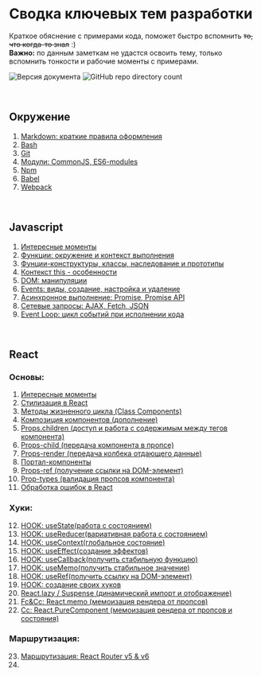 # Сводка ключевых тем разработки
Краткое обяснение с примерами кода, поможет быстро вспомнить ~~то, что когда-то знал~~ :)  
__Важно:__ по данным заметкам не удастся освоить тему, только вспомнить тонкости и рабочие моменты с примерами.

![Версия документа](https://img.shields.io/badge/%D0%92%D0%B5%D1%80%D1%81%D0%B8%D1%8F-0.5-brightgreen)
![GitHub repo directory count](https://img.shields.io/github/directory-file-count/BR-NZ/synopsis?label=%D0%A0%D0%B0%D0%B7%D0%B4%D0%B5%D0%BB%D0%BE%D0%B2&type=dir)

<br>

## Окружение
1. [Markdown: краткие правила оформления](/Environment/Markdown:%20краткие%20правила%20оформления.md)
2. [Bash](/Environment/Bash.md)
3. [Git](/Environment/Git.md)
4. [Модули: CommonJS, ES6-modules](/Environment/Modules%20(ES6,%20CommonJS,%20Dynamic).md)
5. [Npm](/Environment/Npm.md)
6. [Babel](/Environment/Babel.md)
7. [Webpack](/Environment/Webpack.md)

<br>

## Javascript
1. [Интересные моменты](/JS/Общие%20моменты.md)
2. [Функции: окружение и контекст выполнения](/JS/Функции:%20окружение%20(lexical-env),%20контекст%20выполнения%20(exec-context).md)
3. [Фунции-конструктуры, классы, наследование и прототипы](/JS/Классы,%20функции-конструкторы,%20прототипы.md)
4. [Контекст this - особенности](/JS/Контекст%20this%20-%20особенности.md)
5. [DOM: манипуляции](/JS/DOM:%20методы%20и%20манипуляции.md)
6. [Events: виды, создание, настройка и удаление](/JS/)
7. [Асинхронное выполнение: Promise, Promise API](/JS/)
8. [Сетевые запросы: AJAX, Fetch, JSON](/JS/)
9. [Event Loop: цикл событий при исполнении кода](/JS/)

<br>

## React
### Основы: 
1. [Интересные моменты](/React/)
2. [Стилизация в React](/React/)
3. [Методы жизненного цикла (Class Components)](/React/)
4. [Композиция компонентов (дополнение)](/React/)
5. [Props.children (доступ и работа с содержимым между тегов компонента)](/React/)
6. [Props-child (передача компонента в пропсе)](/React/)
7. [Props-render (передача колбека отдающего данные)](/React/)
8. [Портал-компоненты](/React/)
9. [Props-ref (получение ссылки на DOM-элемент)](/React/)
10. [Prop-types (валидация пропсов компонента)](/React/)
11. [Обработка ошибок в React](/React/)
### Хуки:
12. [HOOK: useState(работа с состоянием)](/React/)
13. [HOOK: useReducer(вариативная работа с состоянием)](/React/)
14. [HOOK: useContext(глобальное состояние)](/React/)
15. [HOOK: useEffect(создание эффектов)](/React/)
16. [HOOK: useCallback(получить стабильную функцию)](/React/)
17. [HOOK: useMemo(получить стабильное значение)](/React/)
18. [HOOK: useRef(получить ссылку на DOM-элемент)](/React/)
19. [HOOK: создание своих хуков](/React/)
20. [React.lazy / Suspense (динамический импорт и отображение)](/React/)
21. [Fc&Cc: React.memo (мемоизация рендера от пропсов)](/React/)
22. [Cc: React.PureComponent (мемоизация рендера от пропсов и состояния)](/React/)
### Маршрутизация:
23. [Маршрутизация: React Router v5 & v6](/React/)
24. 
